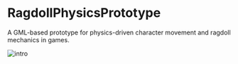 # RagdollPhysicsPrototype
A GML-based prototype for physics-driven character movement and ragdoll mechanics in games.

![intro](https://github.com/user-attachments/assets/a16e3aa4-dede-494e-aaf4-700979df9473)
